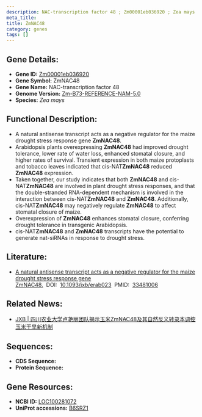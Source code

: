 ```yaml
---
description: NAC-transcription factor 48 ; Zm00001eb036920 ; Zea mays
meta_title:
title: ZmNAC48
category: genes
tags: []
---
```


## Gene Details:
- **Gene ID:**	[Zm00001eb036920](https://www.maizegdb.org/gene_center/gene/Zm00001eb036920)
- **Gene Symbol:** ZmNAC48
- **Gene Name:** NAC-transcription factor 48
- **Genome Version:** [Zm-B73-REFERENCE-NAM-5.0](https://www.maizegdb.org/genome/assembly/Zm-B73-REFERENCE-NAM-5.0)
- **Species:** *Zea mays*

## Functional Description:
   - A natural antisense transcript acts as a negative regulator for the maize drought stress response gene **ZmNAC48**.
   - Arabidopsis plants overexpressing **ZmNAC48** had improved drought tolerance, lower rate of water loss, enhanced stomatal closure, and higher rates of survival. Transient expression in both maize protoplasts and tobacco leaves indicated that cis-NAT**ZmNAC48** reduced **ZmNAC48** expression.
   - Taken together, our study indicates that both **ZmNAC48** and cis-NAT**ZmNAC48** are involved in plant drought stress responses, and that the double-stranded RNA-dependent mechanism is involved in the interaction between cis-NAT**ZmNAC48** and **ZmNAC48**. Additionally, cis-NAT**ZmNAC48** may negatively regulate **ZmNAC48** to affect stomatal closure of maize.
   - Overexpression of **ZmNAC48** enhances stomatal closure, conferring drought tolerance in transgenic Arabidopsis.
   - cis-NAT**ZmNAC48** and **ZmNAC48** transcripts have the potential to generate nat-siRNAs in response to drought stress.

## Literature:
   - [A natural antisense transcript acts as a negative regulator for the maize drought stress response gene ZmNAC48.]( https://academic.oup.com/jxb/article/72/7/2790/6106568?login=true)&nbsp;&nbsp;DOI:&nbsp;&nbsp;[10.1093/jxb/erab023](https://academic.oup.com/jxb/article/72/7/2790/6106568?login=true)&nbsp;&nbsp;PMID:&nbsp;&nbsp;[33481006](https://pubmed.ncbi.nlm.nih.gov/33481006/)

## Related News:
   - [JXB | 四川农业大学卢艳丽团队揭示玉米ZmNAC48及其自然反义转录本调控玉米干旱新机制](https://mp.weixin.qq.com/s?__biz=Mzg3MDEwNDEyMg==&mid=2247504144&idx=2&sn=708abf1b0b1215ee2381ac530bcbb11e&chksm=ce907c45f9e7f5531e1b77925eb447f71dc8064a8c7c25fcf792abec08af3288adc57e3401bd&scene=27#wechat_redirect)

## Sequences:
- **CDS Sequence:**
- **Protein Sequence:**

## Gene Resources:
- **NCBI ID:** [LOC100281072](https://www.ncbi.nlm.nih.gov/gene/?term=LOC100281072)
- **UniProt accessions:** [B6SRZ1](https://www.uniprot.org/uniprotkb/B6SRZ1/entry)
